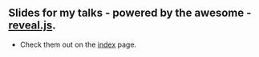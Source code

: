 ## Slides for my talks - powered by the awesome - [reveal.js](http://lab.hakim.se/reveal-js/).
  - Check them out on the [index](http://saurabh-hirani.github.io/slides/index.html/) page.
